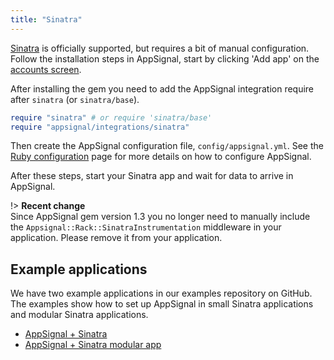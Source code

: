 ```yaml
---
title: "Sinatra"
---
```


[Sinatra](http://www.sinatrarb.com/) is officially supported, but requires a
bit of manual configuration. Follow the installation steps in AppSignal, start
by clicking 'Add app' on the [accounts screen](https://appsignal.com/accounts).

After installing the gem you need to add the AppSignal integration require
after `sinatra` (or `sinatra/base`).

```ruby
require "sinatra" # or require 'sinatra/base'
require "appsignal/integrations/sinatra"
```

Then create the AppSignal configuration file, `config/appsignal.yml`. See the
[Ruby configuration](/ruby/configuration.html) page for more details on how to
configure AppSignal.

After these steps, start your Sinatra app and wait for data to arrive in
AppSignal.

!> **Recent change**  
   Since AppSignal gem version 1.3 you no longer need to manually include the
   `Appsignal::Rack::SinatraInstrumentation` middleware in your application.
   Please remove it from your application.

## Example applications

We have two example applications in our examples repository on GitHub. The
examples show how to set up AppSignal in small Sinatra applications and modular
Sinatra applications.

- [AppSignal + Sinatra][example-app]
- [AppSignal + Sinatra modular app][example-modular-app]

[example-app]: https://github.com/appsignal/appsignal-examples/tree/sinatra
[example-modular-app]: https://github.com/appsignal/appsignal-examples/tree/sinatra-modular
